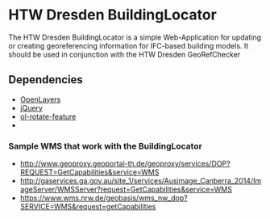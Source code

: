 # HTW Dresden BuildingLocator

The HTW Dresden BuildingLocator is a simple Web-Application for updating or creating georeferencing information for IFC-based building models. It should be used in conjunction with the HTW Dresden GeoRefChecker



## Dependencies

- [OpenLayers](https://openlayers.org)
- [jQuery](https://jquery.com)
- [ol-rotate-feature](https://ghettovoice.github.io/ol-rotate-feature/)
- 

### Sample WMS that work with the BuildingLocator

- http://www.geoproxy.geoportal-th.de/geoproxy/services/DOP?REQUEST=GetCapabilities&service=WMS
- http://gaservices.ga.gov.au/site_1/services/Ausimage_Canberra_2014/ImageServer/WMSServer?request=GetCapabilities&service=WMS
- https://www.wms.nrw.de/geobasis/wms_nw_dop?SERVICE=WMS&request=getCapabilities

